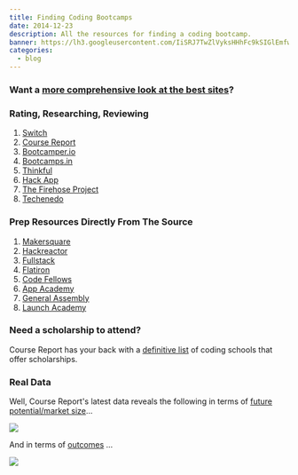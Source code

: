 ```yaml
---
title: Finding Coding Bootcamps
date: 2014-12-23
description: All the resources for finding a coding bootcamp.
banner: https://lh3.googleusercontent.com/IiSRJ7TwZlVyksHHhFc9kSIGlEmfwnBIS4WaZoM2ORx2xVrovgr1HFJ_YUtk3EVbBthlkQnTDB711BI6UkDY2rya78t6rm9cHgJm4yBietHAK9bYUJEdMTpzHV_g8zPxVX04I7AzzVOZvBbs3ijNJ8f8o8CGWemfn6daUc8HzwiXbukMW-C516X9bxUltxFQf2wwjmjPnFjCbQeJQkDdyUlw9yB7cT9dP_4xR8dQYaqfR5qHR36fXmqbkFQwQ7ArCH8b0mYr93K1Ix6Ecu9mGLIoT8XjtbwSbtKXtnd5PM8t89a9IVbCae3Q9ih7MyUt5KQAXuZWB6u84yMmF_Du69U7WYEaUIzvIavHyT8cC6qHcI-CG-umy_6Rct9VxMcNgveSzJLtMqSMAcJsdIqNY5JFaXMB7RaGG7YhczVqH6F33rnwnH5x6Nlsj7rmtMTC-K1O74oXB05yG5uBv7C5jGUxljofCvbjlS85ORSn85RxyPuPPBbRVYsIW3TK-zp7j_SwEymLuesVkVjH8oMZ1XpwQnbKhZyPNMfW5N965sxTvQZuNIN9o8cWrUMRt5vbVBA4RbFpBKoqwb2qcBgYvmWmU1QzyeETwVJbN6RHGStOUFkJloejrjyhrEAeXUbx=w411-h231-no
categories:
  - blog
---
```


### Want a [more comprehensive look at the best sites](https://fvcproductions.com/blog/2014/11/10/magnifying-the-bootcamp-research-experience/ 'Magnifying the Bootcamp Research Experience')?

### Rating, Researching, Reviewing

1.  [Switch](https://www.switchup.org/)
2.  [Course Report](https://www.coursereport.com/)
3.  [Bootcamper.io](https://bootcamper.io/)
4.  [Bootcamps.in](https://www.bootcamps.in/)
5.  [Thinkful](https://www.thinkful.com/bootcamps/)
6.  [Hack App](https://hackapp.co/)
7.  [The Firehose Project](https://www.thefirehoseproject.com/definitive-guide)
8.  [Techenedo](https://schools.techendo.com/leaderboard)

### Prep Resources Directly From The Source

1.  [Makersquare](https://learn.makersquare.com/courses)
2.  [Hackreactor](https://www.hackreactor.com/prepare-for-admissions-challenge/)
3.  [Fullstack](https://www.fullstackacademy.com/interview_prep)
4.  [Flatiron](https://prework.flatironschool.com)
5.  [Code Fellows](https://fsje.codefellows.org/index.html)
6.  [App Academy](https://github.com/appacademy/prep-work)
7.  [General Assembly](https://dash.generalassemb.ly)
8.  [Launch Academy](https://www.launchacademy.com/codecabulary)

### Need a scholarship to attend?

Course Report has your back with a [definitive list](https://www.coursereport.com/resources/the-definitive-list-of-programming-bootcamp-scholarships) of coding schools that offer scholarships.

### Real Data

Well, Course Report's latest data reveals the following in terms of [future potential/market size](https://www.coursereport.com/resources/course-report-bootcamp-market-size-study)...

![](https://course_report_production.s3.amazonaws.com/rich/rich_files/rich_files/167/original/infographic-20market-20size-20draft5.png)

And in terms of [outcomes](https://www.coursereport.com/resources/course-report-bootcamp-graduate-demographics-outcomes-study) ...

![](https://course_report_production.s3.amazonaws.com/rich/rich_files/rich_files/274/original/course-20report-20survey.jpg)
